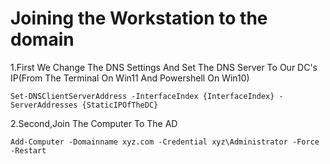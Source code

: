 # Joining the Workstation to the domain

1.First We Change The DNS Settings And Set The DNS Server To Our DC's IP(From The Terminal On Win11 And Powershell On Win10)
```shell
Set-DNSClientServerAddress -InterfaceIndex {InterfaceIndex} -ServerAddresses {StaticIPOfTheDC}
```



2.Second,Join The Computer To The AD
```
Add-Computer -Domainname xyz.com -Credential xyz\Administrator -Force -Restart
```
